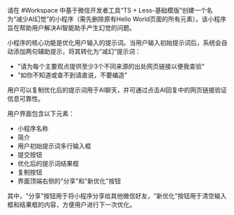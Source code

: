 请在 #Workspace 中基于微信开发者工具“TS + Less-基础模版”创建一个名为“减少AI幻觉”的小程序（需先删除原有Hello World页面的所有元素）。该小程序旨在帮助用户解决AI智能助手产生幻觉的问题。

小程序的核心功能是优化用户输入的提示词。当用户输入初始提示词后，系统会自动添加两句辅助提示，将其转化为“减幻”提示词：
- "请为每个主要观点提供至少3个不同来源的出处网页链接以便我查验"
- "如你不知道或查不到请直说，不要编造"

用户可以复制优化后的提示词用于AI聊天，并可通过点击AI回复中的网页链接验证信息可靠性。

用户界面包含以下元素：
- 小程序名称
- 简介
- 用户初始提示词多行输入框
- 提交按钮
- 优化后的提示词结果框
- 复制按钮
- 界面顶端右侧的"分享"和"新优化"按钮

其中，"分享"按钮用于将小程序分享给其他微信好友，"新优化"按钮用于清空输入框和结果框的内容，方便用户进行下一次优化。
